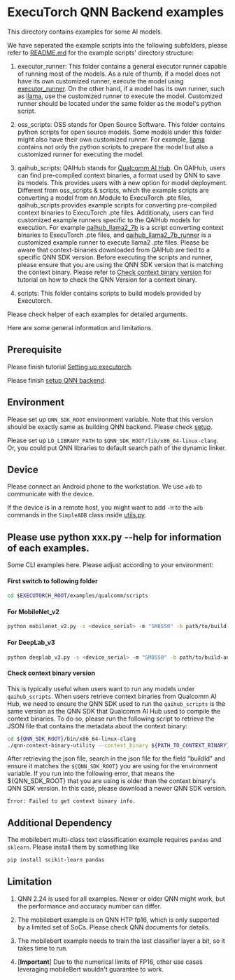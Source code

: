 # ExecuTorch QNN Backend examples

This directory contains examples for some AI models.

We have seperated the example scripts into the following subfolders, please refer to [README.md](../../backends/qualcomm/README.md) for the example scripts' directory structure:

1. executor_runner: This folder contains a general executor runner capable of running most of the models. As a rule of thumb, if a model does not have its own customized runner, execute the model using [executor_runner](executor_runner/qnn_executor_runner.cpp). On the other hand, if a model has its own runner, such as [llama](oss_scripts/llama/qnn_llama_runner.cpp), use the customized runner to execute the model. Customized runner should be located under the same folder as the model's python script.

2. oss_scripts: OSS stands for Open Source Software. This folder contains python scripts for open source models. Some models under this folder might also have their own customized runner.
   For example, [llama](oss_scripts/llama/qnn_llama_runner.cpp) contains not only the python scripts to prepare the model but also a customized runner for executing the model.

3. qaihub_scripts: QAIHub stands for [Qualcomm AI Hub](https://aihub.qualcomm.com/). On QAIHub, users can find pre-compiled context binaries, a format used by QNN to save its models. This provides users with a new option for model deployment. Different from oss_scripts & scripts, which the example scripts are converting a model from nn.Module to ExecuTorch .pte files, qaihub_scripts provides example scripts for converting pre-compiled context binaries to ExecuTorch .pte files. Additionaly, users can find customized example runners specific to the QAIHub models for execution. For example [qaihub_llama2_7b](qaihub_scripts/llama/llama2/qaihub_llama2_7b.py) is a script converting context binaries to ExecuTorch .pte files, and [qaihub_llama2_7b_runner](qaihub_scripts/llama/llama2/qaihub_llama2_7b_runner.cpp) is a customized example runner to execute llama2 .pte files. Please be aware that context-binaries downloaded from QAIHub are tied to a specific QNN SDK version.
Before executing the scripts and runner, please ensure that you are using the QNN SDK version that is matching the context binary. Please refer to [Check context binary version](#check-context-binary-version) for tutorial on how to check the QNN Version for a context binary.

4. scripts: This folder contains scripts to build models provided by Executorch.



Please check helper of each examples for detailed arguments.

Here are some general information and limitations.

## Prerequisite

Please finish tutorial [Setting up executorch](https://pytorch.org/executorch/main/getting-started-setup).

Please finish [setup QNN backend](../../docs/source/backends-qualcomm.md).

## Environment

Please set up `QNN_SDK_ROOT` environment variable.
Note that this version should be exactly same as building QNN backend.
Please check [setup](../../docs/source/backends-qualcomm.md).

Please set up `LD_LIBRARY_PATH` to `$QNN_SDK_ROOT/lib/x86_64-linux-clang`.
Or, you could put QNN libraries to default search path of the dynamic linker.

## Device

Please connect an Android phone to the workstation. We use `adb` to communicate with the device.

If the device is in a remote host, you might want to add `-H` to the `adb`
commands in the `SimpleADB` class inside [utils.py](utils.py).

## Please use python xxx.py --help for information of each examples.

Some CLI examples here. Please adjust according to your environment:

#### First switch to following folder
```bash
cd $EXECUTORCH_ROOT/examples/qualcomm/scripts
```

#### For MobileNet_v2
```bash
python mobilenet_v2.py -s <device_serial> -m "SM8550" -b path/to/build-android/ -d /path/to/imagenet-mini/val
```

#### For DeepLab_v3
```bash
python deeplab_v3.py -s <device_serial> -m "SM8550" -b path/to/build-android/ --download
```

#### Check context binary version
This is typically useful when users want to run any models under `qaihub_scripts`. When users retrieve context binaries from Qualcomm AI Hub, we need to ensure the QNN SDK used to run the `qaihub_scripts` is the same version as the QNN SDK that Qualcomm AI Hub used to compile the context binaries. To do so, please run the following script to retrieve the JSON file that contains the metadata about the context binary:
```bash
cd ${QNN_SDK_ROOT}/bin/x86_64-linux-clang
./qnn-context-binary-utility --context_binary ${PATH_TO_CONTEXT_BINARY} --json_file ${OUTPUT_JSON_NAME}
```
After retrieving the json file, search in the json file for the field "buildId" and ensure it matches the `${QNN_SDK_ROOT}` you are using for the environment variable.
If you run into the following error, that means the ${QNN_SDK_ROOT} that you are using is older than the context binary's QNN SDK version. In this case, please download a newer QNN SDK version.
```
Error: Failed to get context binary info.
```

## Additional Dependency

The mobilebert multi-class text classification example requires `pandas` and `sklearn`.
Please install them by something like

```bash
pip install scikit-learn pandas
```

## Limitation

1. QNN 2.24 is used for all examples. Newer or older QNN might work,
but the performance and accuracy number can differ.

2. The mobilebert example is on QNN HTP fp16, which is only supported by a limited
set of SoCs. Please check QNN documents for details.

3. The mobilebert example needs to train the last classifier layer a bit, so it takes
time to run.

4. [**Important**] Due to the numerical limits of FP16, other use cases leveraging mobileBert wouldn't
guarantee to work.
